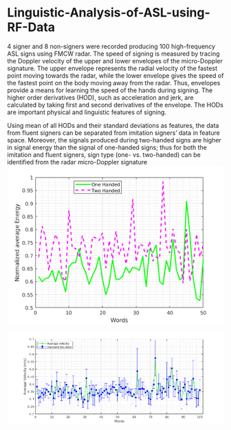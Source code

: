 # Linguistic-Analysis-of-ASL-using-RF-Data

4 signer and 8 non-signers were recorded producing 100 high-frequency ASL
signs using FMCW radar. The speed of signing is measured by tracing the Doppler velocity of the
upper and lower envelopes of the micro-Doppler signature. The upper envelope represents the
radial velocity of the fastest point moving towards the radar, while the lower envelope gives the
speed of the fastest point on the body moving away from the radar. Thus, envelopes provide a
means for learning the speed of the hands during signing. The higher order derivatives (HOD),
such as acceleration and jerk, are calculated by taking first and second derivatives of the envelope.
The HODs are important physical and linguistic features of signing.

Using mean of all HODs and their standard deviations as features, the data from fluent signers can be
separated from imitation signers’ data in feature space. Moreover, the signals produced
during two-handed signs are higher in signal energy than the signal of one-handed signs; thus for
both the imitation and fluent signers, sign type (one- vs. two-handed) can be identified from the
radar micro-Doppler signature
![all Text](https://github.com/Mrahman17/Linguistic-Analysis-of-ASL-using-RF-Data/blob/main/One%20handed%20vs%20two%20handed%20sign%20separation.bmp)

![all Text](https://github.com/Mrahman17/Linguistic-Analysis-of-ASL-using-RF-Data/blob/main/avg_velocity_100words.bmp)

